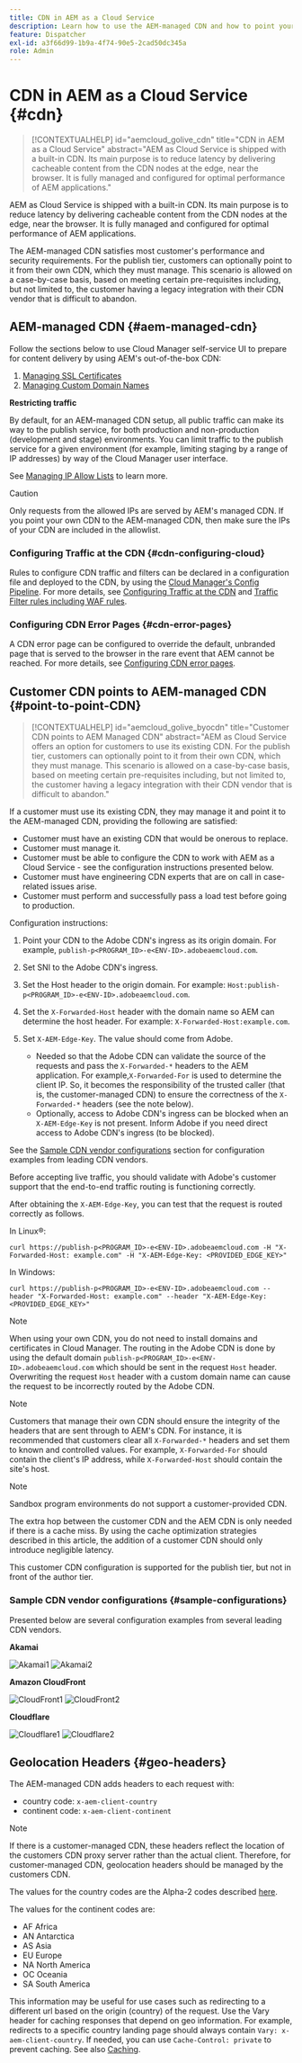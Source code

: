 ```yaml
---
title: CDN in AEM as a Cloud Service
description: Learn how to use the AEM-managed CDN and how to point your own CDN to the AEM-managed CDN.
feature: Dispatcher
exl-id: a3f66d99-1b9a-4f74-90e5-2cad50dc345a
role: Admin
---
```

# CDN in AEM as a Cloud Service {#cdn}

>[!CONTEXTUALHELP]
>id="aemcloud_golive_cdn"
>title="CDN in AEM as a Cloud Service"
>abstract="AEM as Cloud Service is shipped with a built-in CDN. Its main purpose is to reduce latency by delivering cacheable content from the CDN nodes at the edge, near the browser. It is fully managed and configured for optimal performance of AEM applications."

AEM as Cloud Service is shipped with a built-in CDN. Its main purpose is to reduce latency by delivering cacheable content from the CDN nodes at the edge, near the browser. It is fully managed and configured for optimal performance of AEM applications.

The AEM-managed CDN satisfies most customer's performance and security requirements. For the publish tier, customers can optionally point to it from their own CDN, which they must manage. This scenario is allowed on a case-by-case basis, based on meeting certain pre-requisites including, but not limited to, the customer having a legacy integration with their CDN vendor that is difficult to abandon.

<!-- ERROR: NEITHER URL IS FOUND (HTTP ERROR 404) Also, see the following videos [Cloud 5 AEM CDN Part 1](https://experienceleague.adobe.com/docs/experience-manager-learn/cloud-service/cloud-5/cloud5-aem-cdn-part1.html) and [Cloud 5 AEM CDN Part 2](https://experienceleague.adobe.com/docs/experience-manager-learn/cloud-service/cloud-5/cloud5-aem-cdn-part2.html) for additional information about CDN in AEM as a Cloud Service. -->

## AEM-managed CDN  {#aem-managed-cdn}

Follow the sections below to use Cloud Manager self-service UI to prepare for content delivery by using AEM's out-of-the-box CDN:

1. [Managing SSL Certificates](/help/implementing/cloud-manager/managing-ssl-certifications/introduction.md)
1. [Managing Custom Domain Names](/help/implementing/cloud-manager/custom-domain-names/introduction.md)

**Restricting traffic**

By default, for an AEM-managed CDN setup, all public traffic can make its way to the publish service, for both production and non-production (development and stage) environments. You can limit traffic to the publish service for a given environment (for example, limiting staging by a range of IP addresses) by way of the Cloud Manager user interface.

See [Managing IP Allow Lists](/help/implementing/cloud-manager/ip-allow-lists/introduction.md) to learn more.

>[!CAUTION]
>
>Only requests from the allowed IPs are served by AEM's managed CDN. If you point your own CDN to the AEM-managed CDN, then make sure the IPs of your CDN are included in the allowlist.

### Configuring Traffic at the CDN {#cdn-configuring-cloud}

Rules to configure CDN traffic and filters can be declared in a configuration file and deployed to the CDN, by using the [Cloud Manager's Config Pipeline](/help/implementing/cloud-manager/configuring-pipelines/introduction-ci-cd-pipelines.md#config-deployment-pipeline). For more details, see [Configuring Traffic at the CDN](/help/implementing/dispatcher/cdn-configuring-traffic.md) and [Traffic Filter rules including WAF rules](/help/security/traffic-filter-rules-including-waf.md).

### Configuring CDN Error Pages {#cdn-error-pages}

A CDN error page can be configured to override the default, unbranded page that is served to the browser in the rare event that AEM cannot be reached. For more details, see [Configuring CDN error pages](/help/implementing/dispatcher/cdn-error-pages.md).

## Customer CDN points to AEM-managed CDN {#point-to-point-CDN}

>[!CONTEXTUALHELP]
>id="aemcloud_golive_byocdn"
>title="Customer CDN points to AEM Managed CDN"
>abstract="AEM as Cloud Service offers an option for customers to use its existing CDN. For the publish tier, customers can optionally point to it from their own CDN, which they must manage. This scenario is allowed on a case-by-case basis, based on meeting certain pre-requisites including, but not limited to, the customer having a legacy integration with their CDN vendor that is difficult to abandon."

If a customer must use its existing CDN, they may manage it and point it to the AEM-managed CDN, providing the following are satisfied:

* Customer must have an existing CDN that would be onerous to replace.
* Customer must manage it.
* Customer must be able to configure the CDN to work with AEM as a Cloud Service - see the configuration instructions presented below.
* Customer must have engineering CDN experts that are on call in case-related issues arise.
* Customer must perform and successfully pass a load test before going to production.

Configuration instructions:

1. Point your CDN to the Adobe CDN's ingress as its origin domain. For example, `publish-p<PROGRAM_ID>-e<ENV-ID>.adobeaemcloud.com`.
1. Set SNI to the Adobe CDN's ingress.
1. Set the Host header to the origin domain. For example: `Host:publish-p<PROGRAM_ID>-e<ENV-ID>.adobeaemcloud.com`.
1. Set the `X-Forwarded-Host` header with the domain name so AEM can determine the host header. For example: `X-Forwarded-Host:example.com`.
1. Set `X-AEM-Edge-Key`. The value should come from Adobe.

   * Needed so that the Adobe CDN can validate the source of the requests and pass the `X-Forwarded-*` headers to the AEM application. For example,`X-Forwarded-For` is used to determine the client IP. So, it becomes the responsibility of the trusted caller (that is, the customer-managed CDN) to ensure the correctness of the `X-Forwarded-*` headers (see the note below).
   * Optionally, access to Adobe CDN's ingress can be blocked when an `X-AEM-Edge-Key` is not present. Inform Adobe if you need direct access to Adobe CDN's ingress (to be blocked).

See the [Sample CDN vendor configurations](#sample-configurations) section for configuration examples from leading CDN vendors.

Before accepting live traffic, you should validate with Adobe's customer support that the end-to-end traffic routing is functioning correctly.

After obtaining the `X-AEM-Edge-Key`, you can test that the request is routed correctly as follows.

In Linux&reg;:

```
curl https://publish-p<PROGRAM_ID>-e<ENV-ID>.adobeaemcloud.com -H "X-Forwarded-Host: example.com" -H "X-AEM-Edge-Key: <PROVIDED_EDGE_KEY>"

```

In Windows:

```
curl https://publish-p<PROGRAM_ID>-e<ENV-ID>.adobeaemcloud.com --header "X-Forwarded-Host: example.com" --header "X-AEM-Edge-Key: <PROVIDED_EDGE_KEY>"

```

>[!NOTE]
>
>When using your own CDN, you do not need to install domains and certificates in Cloud Manager. The routing in the Adobe CDN is done by using the default domain `publish-p<PROGRAM_ID>-e<ENV-ID>.adobeaemcloud.com` which should be sent in the request `Host` header. Overwriting the request `Host` header with a custom domain name can cause the request to be incorrectly routed by the Adobe CDN.


>[!NOTE]
>
>Customers that manage their own CDN should ensure the integrity of the headers that are sent through to AEM's CDN. For instance, it is recommended that customers clear all `X-Forwarded-*` headers and set them to known and controlled values. For example, `X-Forwarded-For` should contain the client's IP address, while `X-Forwarded-Host` should contain the site's host.

>[!NOTE]
>
>Sandbox program environments do not support a customer-provided CDN.

The extra hop between the customer CDN and the AEM CDN is only needed if there is a cache miss. By using the cache optimization strategies described in this article, the addition of a customer CDN should only introduce negligible latency.

This customer CDN configuration is supported for the publish tier, but not in front of the author tier.

### Sample CDN vendor configurations {#sample-configurations}

Presented below are several configuration examples from several leading CDN vendors.

**Akamai**

![Akamai1](assets/akamai1.png "Akamai")
![Akamai2](assets/akamai2.png "Akamai")

**Amazon CloudFront**

![CloudFront1](assets/cloudfront1.png "Amazon CloudFront")
![CloudFront2](assets/cloudfront2.png "Amazon CloudFront")

**Cloudflare**

![Cloudflare1](assets/cloudflare1.png "Cloudflare")
![Cloudflare2](assets/cloudflare2.png "Cloudflare")

## Geolocation Headers {#geo-headers}

The AEM-managed CDN adds headers to each request with:

* country code: `x-aem-client-country`
* continent code: `x-aem-client-continent`

>[!NOTE]
>
>If there is a customer-managed CDN, these headers reflect the location of the customers CDN proxy server rather than the actual client. Therefore, for customer-managed CDN, geolocation headers should be managed by the customers CDN.  

The values for the country codes are the Alpha-2 codes described [here](https://en.wikipedia.org/wiki/ISO_3166-1).

The values for the continent codes are:

* AF Africa
* AN Antarctica
* AS Asia
* EU Europe
* NA North America
* OC Oceania
* SA South America

This information may be useful for use cases such as redirecting to a different url based on the origin (country) of the request. Use the Vary header for caching responses that depend on geo information. For example, redirects to a specific country landing page should always contain `Vary: x-aem-client-country`. If needed, you can use `Cache-Control: private` to prevent caching. See also [Caching](/help/implementing/dispatcher/caching.md#html-text).
